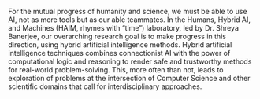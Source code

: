 For the mutual progress of humanity and science, we must be able to use AI, not as mere tools but as our able teammates. In the Humans, Hybrid AI, and Machines (HAIM, rhymes with “time”) laboratory, led by Dr. Shreya Banerjee, our overarching research goal is to make progress in this direction, using hybrid artificial intelligence methods. Hybrid artificial intelligence techniques combines connectionist AI with the power of computational logic and reasoning to render safe and trustworthy methods for real-world problem-solving. This, more often than not, leads to exploration of problems at the intersection of Computer Science and other scientific domains that call for interdisciplinary approaches.
